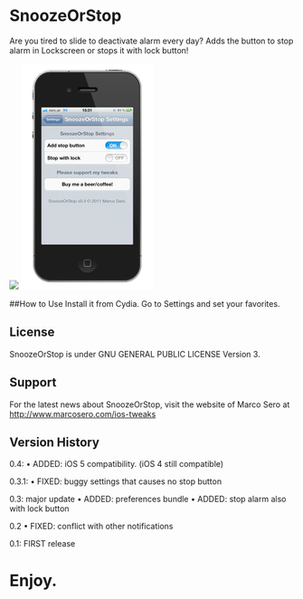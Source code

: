 # SnoozeOrStop
Are you tired to slide to deactivate alarm every day? Adds the button to stop alarm in Lockscreen or stops it with lock button!

![](https://github.com/MarcoSero/SnoozeOrStop/raw/master/images/iphone.png)
![](https://github.com/MarcoSero/SnoozeOrStop/raw/master/images/iphone2.png)

##How to Use
Install it from Cydia.
Go to Settings and set your favorites.

## License
SnoozeOrStop is under GNU GENERAL PUBLIC LICENSE Version 3.

## Support
For the latest news about SnoozeOrStop, visit the website of Marco Sero at http://www.marcosero.com/ios-tweaks

## Version History
0.4:
• ADDED: iOS 5 compatibility. (iOS 4 still compatible)

0.3.1:
• FIXED: buggy settings that causes no stop button

0.3: major update
• ADDED: preferences bundle
• ADDED: stop alarm also with lock button

0.2
• FIXED: conflict with other notifications

0.1: FIRST release

# Enjoy.